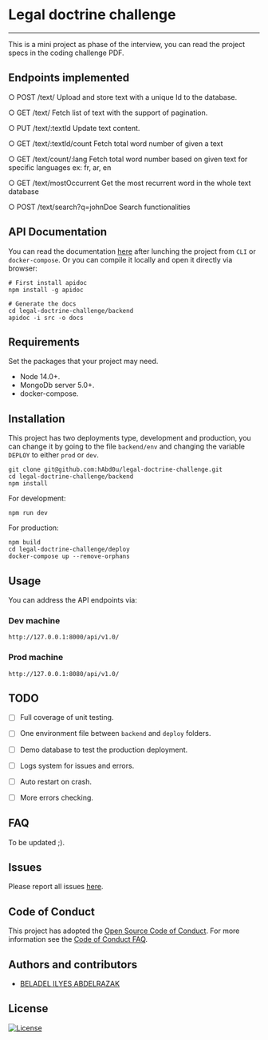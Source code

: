# Legal doctrine challenge
------------

This is a mini project as phase of the interview, you can read the project specs in the coding challenge PDF.

## Endpoints implemented
○ POST /text/                       Upload and store text with a unique Id to the database.

○ GET /text/                        Fetch list of text with the support of pagination.

○ PUT /text/:textId                 Update text content.

○ GET /text/:textId/count           Fetch total word number of given a text

○ GET /text/count/:lang             Fetch total word number based on given text for specific languages ex: fr, ar, en

○ GET /text/mostOccurrent           Get the most recurrent word in the whole text database

○ POST /text/search?q=johnDoe       Search functionalities


## API Documentation
You can read the documentation [here](http://127.0.0.1:8080/docs) after lunching the project from `CLI` or `docker-compose`.
Or you can compile it locally and open it directly via browser:
```
# First install apidoc
npm install -g apidoc

# Generate the docs
cd legal-doctrine-challenge/backend
apidoc -i src -o docs
```


## Requirements

Set the packages that your project may need.
 
- Node 14.0+.
- MongoDb server 5.0+.
- docker-compose.


## Installation

This project has two deployments type, development and production, you can change it by going to the file `backend/env` and changing the variable `DEPLOY` to either `prod` or `dev`.
```
git clone git@github.com:hAbd0u/legal-doctrine-challenge.git
cd legal-doctrine-challenge/backend
npm install
```

For development:
```
npm run dev
```
For production:
```
npm build
cd legal-doctrine-challenge/deploy
docker-compose up --remove-orphans
```

## Usage
You can address the API endpoints via: 
### Dev machine
```
http://127.0.0.1:8000/api/v1.0/
```

### Prod machine
```
http://127.0.0.1:8080/api/v1.0/
```


## TODO 

- [ ] Full coverage of unit testing.
- [ ] One environment file between `backend` and `deploy` folders.
- [ ] Demo database to test the production deployment.
- [ ] Logs system for issues and errors.
- [ ] Auto restart on crash.
- [ ] More errors checking.


## FAQ
To be updated ;).


## Issues
Please report all issues [here](https://github.com/hAbd0u/legal-dcotrine-challange/issues).

## Code of Conduct

This project has adopted the [Open Source Code of Conduct](https://opensource.guide/code-of-conduct/). For more information see the [Code of Conduct FAQ](https://opensource.guide/code-of-conduct/faq/).

## Authors and contributors
- [BELADEL ILYES ABDELRAZAK](https://github.com/hAbd0u)


## License

[![License](https://img.shields.io/badge/License-BSD%202--Clause-orange.svg)](https://opensource.org/licenses/BSD-2-Clause)